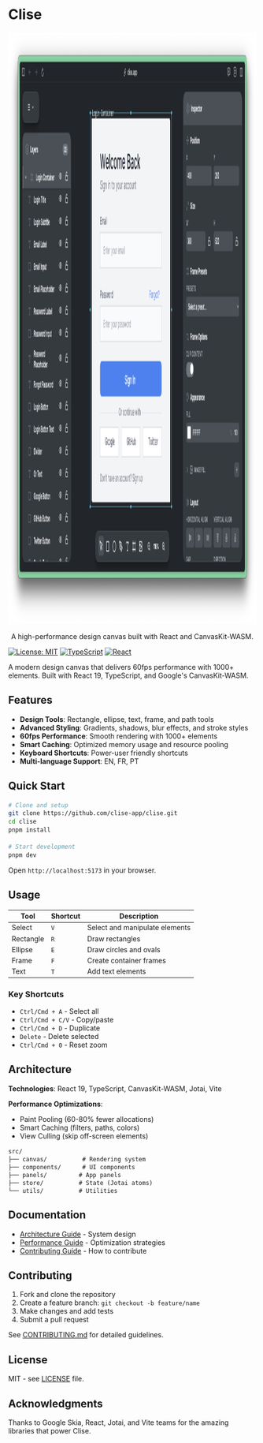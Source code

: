 # Clise

<div align="center">
  <img src=".github/assets/clise.png" alt="Clise Logo" width="1420" height="1200">
  <p>A high-performance design canvas built with React and CanvasKit-WASM.</p>
</div>

[![License: MIT](https://img.shields.io/badge/License-MIT-yellow.svg)](https://opensource.org/licenses/MIT)
[![TypeScript](https://img.shields.io/badge/TypeScript-5.9-blue.svg)](https://www.typescriptlang.org/)
[![React](https://img.shields.io/badge/React-19-blue.svg)](https://reactjs.org/)

A modern design canvas that delivers 60fps performance with 1000+ elements. Built with React 19, TypeScript, and Google's CanvasKit-WASM.

## Features

- **Design Tools**: Rectangle, ellipse, text, frame, and path tools
- **Advanced Styling**: Gradients, shadows, blur effects, and stroke styles
- **60fps Performance**: Smooth rendering with 1000+ elements
- **Smart Caching**: Optimized memory usage and resource pooling
- **Keyboard Shortcuts**: Power-user friendly shortcuts
- **Multi-language Support**: EN, FR, PT

## Quick Start

```bash
# Clone and setup
git clone https://github.com/clise-app/clise.git
cd clise
pnpm install

# Start development
pnpm dev
```

Open `http://localhost:5173` in your browser.

## Usage

| Tool      | Shortcut | Description                    |
| --------- | -------- | ------------------------------ |
| Select    | `V`      | Select and manipulate elements |
| Rectangle | `R`      | Draw rectangles                |
| Ellipse   | `E`      | Draw circles and ovals         |
| Frame     | `F`      | Create container frames        |
| Text      | `T`      | Add text elements              |

### Key Shortcuts

- `Ctrl/Cmd + A` - Select all
- `Ctrl/Cmd + C/V` - Copy/paste
- `Ctrl/Cmd + D` - Duplicate
- `Delete` - Delete selected
- `Ctrl/Cmd + 0` - Reset zoom

## Architecture

**Technologies**: React 19, TypeScript, CanvasKit-WASM, Jotai, Vite

**Performance Optimizations**:

- Paint Pooling (60-80% fewer allocations)
- Smart Caching (filters, paths, colors)
- View Culling (skip off-screen elements)

```
src/
├── canvas/          # Rendering system
├── components/      # UI components
├── panels/         # App panels
├── store/          # State (Jotai atoms)
└── utils/          # Utilities
```

## Documentation

- [Architecture Guide](docs/ARCHITECTURE.md) - System design
- [Performance Guide](docs/PERFORMANCE_OPTIMIZATIONS.md) - Optimization strategies
- [Contributing Guide](CONTRIBUTING.md) - How to contribute

## Contributing

1. Fork and clone the repository
2. Create a feature branch: `git checkout -b feature/name`
3. Make changes and add tests
4. Submit a pull request

See [CONTRIBUTING.md](CONTRIBUTING.md) for detailed guidelines.

## License

MIT - see [LICENSE](LICENSE) file.

## Acknowledgments

Thanks to Google Skia, React, Jotai, and Vite teams for the amazing libraries that power Clise.
